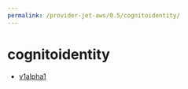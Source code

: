 ```yaml
---
permalink: /provider-jet-aws/0.5/cognitoidentity/
---
```


# cognitoidentity



* [v1alpha1](v1alpha1/index.md)